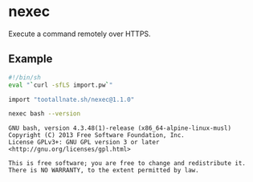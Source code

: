 # nexec

Execute a command remotely over HTTPS.

## Example

```bash
#!/bin/sh
eval "`curl -sfLS import.pw`"

import "tootallnate.sh/nexec@1.1.0"

nexec bash --version
```

```
GNU bash, version 4.3.48(1)-release (x86_64-alpine-linux-musl)
Copyright (C) 2013 Free Software Foundation, Inc.
License GPLv3+: GNU GPL version 3 or later <http://gnu.org/licenses/gpl.html>

This is free software; you are free to change and redistribute it.
There is NO WARRANTY, to the extent permitted by law.
```

